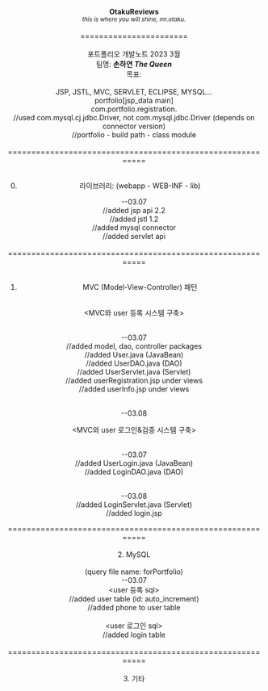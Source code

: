 <div align=center>
  
**OtakuReviews**<br>*<sub>this is where you will shine, mr.otaku.</sub>*<br>
<br>
=======================<br>
<br>
포트폴리오 개발노트 2023 3월<br>
팀명: **손하연 _The Queen_**<br>
목표: <br>
<br>
JSP, JSTL, MVC, SERVLET, ECLIPSE, MYSQL...<br>
portfolio[jsp_data main]<br>
com.portfolio.registration.<br>
//used com.mysql.cj.jdbc.Driver, not com.mysql.jdbc.Driver (depends on connector version)<br>
//portfolio - build path - class module<br>
<br>
===========================================================<br>
<br>
  
0. 라이브러리: (webapp - WEB-INF - lib)<br>
  
--03.07<br>
//added jsp api 2.2<br>
//added jstl 1.2<br>
//added mysql connector<br>
//added servlet api<br>
<br>
===========================================================<br>
<br>
  
1. MVC (Model-View-Controller) 패턴<br><br>

<MVC와 user 등록 시스템 구축><br><br>
  
--03.07<br>
//added model, dao, controller packages<br>
//added User.java (JavaBean)<br>
//added UserDAO.java (DAO)<br>
//added UserServlet.java (Servlet)<br>
//added userRegistration.jsp under views<br>
//added userInfo.jsp under views<br>
<br>
  
--03.08<br>

<MVC와 user 로그인&검증 시스템 구축><br><br>
  
--03.07<br>
//added UserLogin.java (JavaBean)<br>
//added LoginDAO.java (DAO)<br>
<br>
  
--03.08<br>
//added LoginServlet.java (Servlet)<br>
//added login.jsp<br>


===========================================================<br>
<br>
2. MySQL<br><br>
(query file name: forPortfolio)<br>
--03.07<br>
<user 등록 sql><br>
//added user table (id: auto_increment)<br>
//added phone to user table<br>
<br>
<user 로그인 sql><br>
//added login table<br>
<br>
===========================================================<br>
<br>
3. 기타<br>
<br>

  
  
  
  
  
  
  
  
  
  
  
  
  </div>

